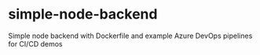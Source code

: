 # simple-node-backend
Simple node backend with Dockerfile and example Azure DevOps pipelines for CI/CD demos
